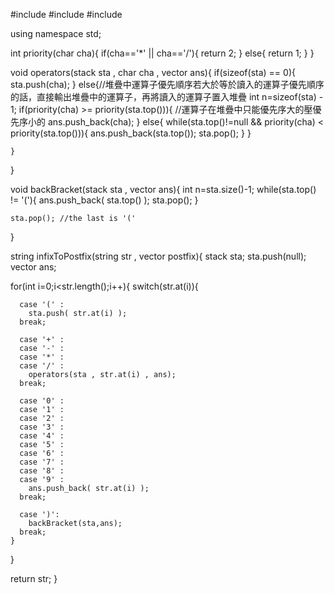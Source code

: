 #include <iostream>
#include <vector>
#include <stack>

using namespace std;

int priority(char cha){
	if(cha=='*' || cha=='/'){
		return 2;
	}
	else{
		return 1;
	}
}


void operators(stack <char> sta , char cha , vector <char> ans){
	if(sizeof(sta) == 0){ 
        sta.push(cha);
    }
    else{//堆疊中運算子優先順序若大於等於讀入的運算子優先順序的話，直接輸出堆疊中的運算子，再將讀入的運算子置入堆疊
        int n=sizeof(sta) - 1;
        if(priority(cha) >= priority(sta.top())){ //運算子在堆疊中只能優先序大的壓優先序小的
        	ans.push_back(cha);
		}
		else{
			while(sta.top()!=null && priority(cha) < priority(sta.top())){
       			ans.push_back(sta.top());
       			sta.pop();
        	}
		}
		
    }
    
}

void backBracket(stack <char> sta , vector <char> ans){
	int n=sta.size()-1;
    while(sta.top() != '('){
        ans.push_back( sta.top() );
        sta.pop();
    }
      
    sta.pop(); //the last is '('
}

string infixToPostfix(string str , vector <int> postfix){
  stack <char> sta;
  sta.push(null);
  vector <char> ans;
  
  for(int i=0;i<str.length();i++){
    switch(str.at(i)){
      
	  case '(' :
        sta.push( str.at(i) );
      break;
      
      case '+' :
      case '-' :
      case '*' :
      case '/' :
      	operators(sta , str.at(i) , ans);
      break;
      
      case '0' :
      case '1' :
      case '2' :
      case '3' :
      case '4' :
      case '5' :
      case '6' :
      case '7' :
      case '8' :
      case '9' :
        ans.push_back( str.at(i) );
      break;
      
      case ')':
      	backBracket(sta,ans);
      break;
    }
    

  }
  
  return str;
}
